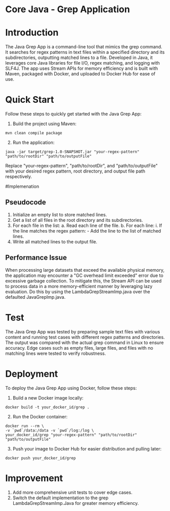 # Core Java - Grep Application

# Introduction
The Java Grep App is a command-line tool that mimics the grep command. It searches for regex patterns in text files within a specified directory and its subdirectories, outputting matched lines to a file. Developed in Java, it leverages core Java libraries for file I/O, regex matching, and logging with SLF4J. The app uses Stream APIs for memory efficiency and is built with Maven, packaged with Docker, and uploaded to Docker Hub for ease of use.

# Quick Start
Follow these steps to quickly get started with the Java Grep App:

1. Build the project using Maven:
```
mvn clean compile package
```
2. Run the application:
```
java -jar target/grep-1.0-SNAPSHOT.jar "your-regex-pattern" "path/to/rootDir" "path/to/outputFile"
```
Replace "your-regex-pattern", "path/to/rootDir", and "path/to/outputFile" with your desired regex pattern, root directory, and output file path respectively.

#Implemenation
## Pseudocode
1. Initialize an empty list to store matched lines.
2. Get a list of all files in the root directory and its subdirectories.
3. For each file in the list:
   a. Read each line of the file.
   b. For each line:
      i. If the line matches the regex pattern:
         - Add the line to the list of matched lines.
4. Write all matched lines to the output file.

## Performance Issue
When processing large datasets that exceed the available physical memory, the application may encounter a "GC overhead limit exceeded" error due to excessive garbage collection. To mitigate this, the Stream API can be used to process data in a more memory-efficient manner by leveraging lazy evaluation. Do this by using the LambdaGrepStreamImp.java over the defaulted
JavaGrepImp.java.

# Test
The Java Grep App was tested by preparing sample text files with various content and running test cases with different regex patterns and directories. The output was compared with the actual grep command in Linux to ensure accuracy. Edge cases such as empty files, large files, and files with no matching lines were tested to verify robustness.

# Deployment
To deploy the Java Grep App using Docker, follow these steps:

1. Build a new Docker image locally:
```
docker build -t your_docker_id/grep .
```

2. Run the Docker container:
```
docker run --rm \
-v `pwd`/data:/data -v `pwd`/log:/log \
your_docker_id/grep "your-regex-pattern" "path/to/rootDir" "path/to/outputFile"
```

3. Push your image to Docker Hub for easier distribution and pulling later:
```
docker push your_docker_id/grep
```

# Improvement
1. Add more comprehensive unit tests to cover edge cases.
2. Switch the default implementation to the grep LambdaGrepStreamImp.Java for greater memory efficiency.
